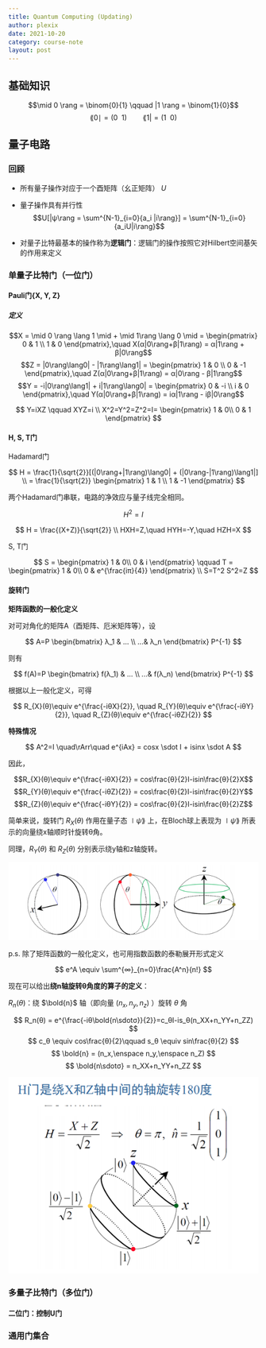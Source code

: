 ```yaml
---
title: Quantum Computing (Updating)
author: plexix
date: 2021-10-20
category: course-note
layout: post
---
```


<head>
    <script src="https://cdn.mathjax.org/mathjax/latest/MathJax.js?config=TeX-AMS-MML_HTMLorMML" type="text/javascript"></script>
    <script type="text/x-mathjax-config">
        MathJax.Hub.Config({
            tex2jax: {
            skipTags: ['script', 'noscript', 'style', 'textarea', 'pre'],
            inlineMath: [['$','$']]
            }
        });
    </script>
</head>

## 基础知识

$$\mid 0 \rang = \binom{0}{1} \qquad |1 \rang = \binom{1}{0}$$
$$\lang 0 \mid = (0 \enspace 1) \qquad \lang 1| = (1 \enspace 0)$$

## 量子电路

### 回顾

+ 所有量子操作对应于一个酉矩阵（幺正矩阵） *U*

+ 量子操作具有并行性
$$U[|ψ\rang = \sum^{N-1}_{i=0}{a_i |i\rang}] = \sum^{N-1}_{i=0}{a_iU|i\rang}$$

+ 对量子比特最基本的操作称为**逻辑门**：逻辑门的操作按照它对Hilbert空间基矢的作用来定义


### 单量子比特门（一位门）

#### Pauli门{X, Y, Z}

##### 定义

$$X = \mid 0 \rang \lang 1 \mid + \mid 1\rang \lang 0 \mid = 
\begin{pmatrix}
0 & 1 \\
1 & 0
\end{pmatrix},\quad X(α|0\rang+β|1\rang) = α|1\rang + β|0\rang$$
$$Z = |0\rang\lang0| - |1\rang\lang1| = 
\begin{pmatrix}
1 & 0 \\
0 & -1
\end{pmatrix},\quad Z(α|0\rang+β|1\rang) = α|0\rang - β|1\rang$$
$$Y = -i|0\rang\lang1| + i|1\rang\lang0| = 
\begin{pmatrix}
0 & -i \\
i & 0
\end{pmatrix},\quad Y(α|0\rang+β|1\rang) = iα|1\rang - iβ|0\rang$$

$$
Y=iXZ \qquad XYZ=i
\\
X^2=Y^2=Z^2=I=
\begin{pmatrix}
1 & 0\\
0 & 1
\end{pmatrix}
$$

#### H, S, T门

Hadamard门

$$
H = \frac{1}{\sqrt{2}}[(|0\rang+|1\rang)\lang0| + (|0\rang-|1\rang)\lang1|]
\\ = \frac{1}{\sqrt{2}}
\begin{pmatrix}
1 & 1 \\
1 & -1
\end{pmatrix}
$$

两个Hadamard门串联，电路的净效应与量子线完全相同。

$$
H^2 = I
$$

$$
H = \frac{(X+Z)}{\sqrt{2}} \\
HXH=Z,\quad HYH=-Y,\quad HZH=X
$$

S, T门

$$
S = 
\begin{pmatrix}
1 & 0\\
0 & i
\end{pmatrix}
\qquad
T = 
\begin{pmatrix}
1 & 0\\
0 & e^{\frac{iπ}{4}}
\end{pmatrix}
\\
S=T^2
S^2=Z
$$

#### 旋转门

**矩阵函数的一般化定义**

对可对角化的矩阵A（酉矩阵、厄米矩阵等），设

$$
A=P
\begin{bmatrix}
λ_1 & ... \\
...& λ_n
\end{bmatrix}
P^{-1}
$$

则有

$$
f(A)=P
\begin{bmatrix}
f(λ_1) & ... \\
...& f(λ_n)
\end{bmatrix}
P^{-1}
$$

根据以上一般化定义，可得

$$
R_{X}(θ)\equiv e^{\frac{-iθX}{2}},
\quad
R_{Y}(θ)\equiv e^{\frac{-iθY}{2}},
\quad
R_{Z}(θ)\equiv e^{\frac{-iθZ}{2}}
$$

**特殊情况**

$$
A^2=I \quad\rArr\quad e^{iAx} = cosx \sdot I + isinx \sdot A
$$

因此，

$$R_{X}(θ)\equiv e^{\frac{-iθX}{2}} = cos\frac{θ}{2}I-isin\frac{θ}{2}X$$
$$R_{Y}(θ)\equiv e^{\frac{-iθZ}{2}} = cos\frac{θ}{2}I-isin\frac{θ}{2}Y$$
$$R_{Z}(θ)\equiv e^{\frac{-iθY}{2}} = cos\frac{θ}{2}I-isin\frac{θ}{2}Z$$

简单来说，旋转门 $R_X(θ)$ 作用在量子态 $\mid ψ\rang$ 上，在Bloch球上表现为 $\mid ψ\rang$ 所表示的向量绕x轴顺时针旋转θ角。

同理，$R_Y(θ)$ 和 $R_Z(θ)$ 分别表示绕y轴和z轴旋转。

![图 1](../images/0a0a6a84369ccc201b9324c4f46a512c2c281569794e3cb9c57b7a7b58858e96.png)


p.s. 除了矩阵函数的一般化定义，也可用指数函数的泰勒展开形式定义

$$
e^A \equiv \sum^{∞}_{n=0}\frac{A^n}{n!}
$$

现在可以给出**绕n轴旋转θ角度的算子的定义**：

$R_n(θ)$：绕 $\bold{n}$ 轴（即向量 $(n_x,n_y,n_z)$ ）旋转 $θ$ 角

$$
R_n(θ) = e^{\frac{-iθ\bold{n\sdotσ}}{2}}=c_θI-is_θ(n_XX+n_YY+n_ZZ)
$$$$
c_θ \equiv cos\frac{θ}{2}\qquad s_θ \equiv sin\frac{θ}{2} $$$$
\bold{n} = (n_x,\enspace n_y,\enspace n_Z) $$$$
\bold{n\sdotσ} = n_XX+n_YY+n_ZZ
$$

![图 2](../images/05aa1b7484238d067c72d9daaa7f19f5aca64474a81caf7feedf919305ac16c6.png)  


### 多量子比特门（多位门）

#### 二位门：控制U门

### 通用门集合

